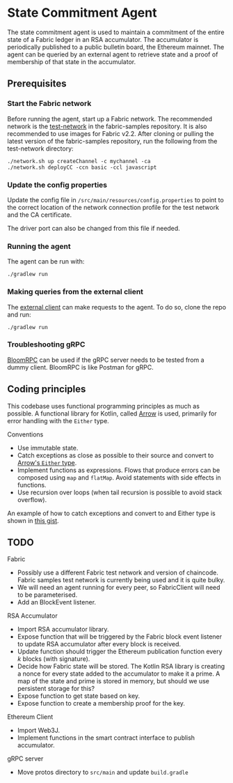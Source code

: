 # State Commitment Agent

The state commitment agent is used to maintain a commitment of the entire state
of a Fabric ledger in an RSA accumulator. The accumulator is periodically
published to a public bulletin board, the Ethereum mainnet. The agent can be
queried by an external agent to retrieve state and a proof of membership of that
state in the accumulator.

## Prerequisites

### Start the Fabric network

Before running the agent, start up a Fabric network. The recommended network is
the
[test-network](https://github.com/hyperledger/fabric-samples/tree/master/test-network)
in the fabric-samples repository. It is also recommended to use images for
Fabric v2.2. After cloning or pulling the latest version of the fabric-samples repository,
run the following from the test-network directory:

```
./network.sh up createChannel -c mychannel -ca
./network.sh deployCC -ccn basic -ccl javascript
```

### Update the config properties

Update the config file in `/src/main/resources/config.properties` to point to
the correct location of the network connection profile for the test network and
the CA certificate.

The driver port can also be changed from this file if needed.

### Running the agent

The agent can be run with:

```
./gradlew run
```

### Making queries from the external client

The [external client](https://github.com/dlt-interoperability/external-client)
can make requests to the agent. To do so, clone the repo and run:

```
./gradlew run
```

### Troubleshooting gRPC

[BloomRPC](https://github.com/uw-labs/bloomrpc) can be used if the gRPC server
needs to be tested from a dummy client. BloomRPC is like Postman for gRPC.

## Coding principles

This codebase uses functional programming principles as much as possible. A
functional library for Kotlin, called [Arrow](https://arrow-kt.io/docs/core/) is
used, primarily for error handling with the `Either` type.

Conventions

- Use immutable state.
- Catch exceptions as close as possible to their source and convert to [Arrow's
  `Either`
  type](https://arrow-kt.io/docs/apidocs/arrow-core-data/arrow.core/-either/).
- Implement functions as expressions. Flows that produce errors can be composed
  using `map` and `flatMap`. Avoid statements with side effects in functions.
- Use recursion over loops (when tail recursion is possible to avoid stack overflow).

An example of how to catch exceptions and convert to and Either type is shown in
[this gist](https://gist.github.com/airvin/79f1fb2a3821a9e5d227db3ee9561f42).

## TODO

Fabric

- Possibly use a different Fabric test network and version of chaincode. Fabric
  samples test network is currently being used and it is quite bulky.
- We will need an agent running for every peer, so FabricClient will need to be
  parameterised.
- Add an BlockEvent listener.

RSA Accumulator

- Import RSA accumulator library.
- Expose function that will be triggered by the Fabric block event listener to
  update RSA accumulator after every block is received.
- Update function should trigger the Ethereum publication function every _k_
  blocks (with signature).
- Decide how Fabric state will be stored. The Kotlin RSA library is creating a
  nonce for every state added to the accumulator to make it a prime. A map of the state and
  prime is stored in memory, but should we use persistent storage for this?
- Expose function to get state based on key.
- Expose function to create a membership proof for the key.

Ethereum Client

- Import Web3J.
- Implement functions in the smart contract interface to publish accumulator.

gRPC server

- Move protos directory to `src/main` and update `build.gradle`
